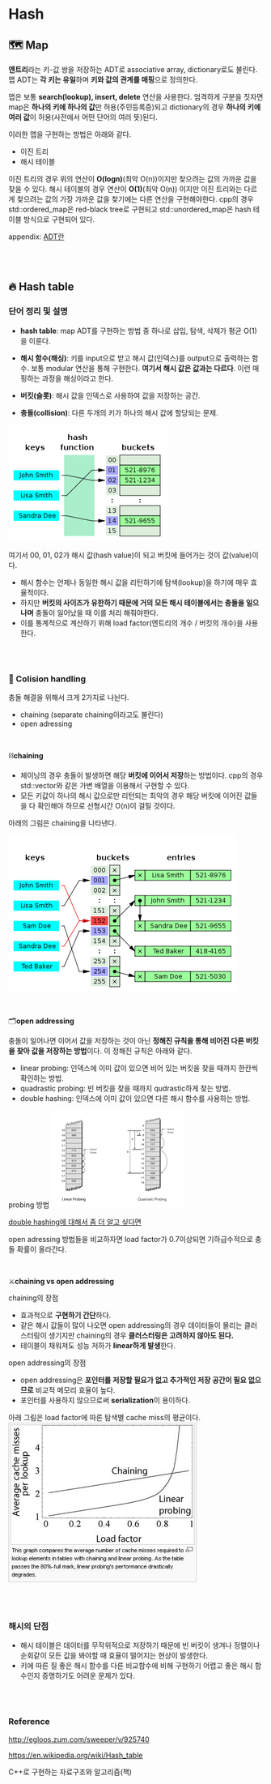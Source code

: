 # Hash

## :world_map: Map
**엔트리**라는 키-값 쌍을 저장하는 ADT로 associative array, dictionary로도 불린다. 맵 ADT는 **각 키는 유일**하며 **키와 값의 관계를 매핑**으로 정의한다. 

맵은 보통 **search(lookup), insert, delete** 연산을 사용한다. 엄격하게 구분을 짓자면 map은 **하나의 키에 하나의 값**만 허용(주민등록증)되고 dictionary의 경우 **하나의 키에 여러 값**이 허용(사전에서 어떤 단어의 여러 뜻)된다.

이러한 맵을 구현하는 방법은 아래와 같다.
* 이진 트리
* 해시 테이블
  
이진 트리의 경우 위의 연산이 **O(logn)**(최악 O(n))이지만 찾으려는 값의 가까운 값을 찾을 수 있다. 해시 테이블의 경우 연산이 **O(1)**(최악 O(n)) 이지만 이진 트리와는 다르게 찾으려는 값의 가장 가까운 값을 찾기에는 다른 연산을 구현해야한다. cpp의 경우 std::ordered_map은 red-black tree로 구현되고 std::unordered_map은 hash 테이블 방식으로 구현되어 있다. 

appendix: [ADT란](https://gamedevlog.tistory.com/3)

<br>
<br>

## :fire: Hash table
### 단어 정리 및 설명
* **hash table**: map ADT를 구현하는 방법 중 하나로 삽입, 탐색, 삭제가 평균 O(1)을 이룬다.

* **해시 함수(해싱)**: 키를 input으로 받고 해시 값(인덱스)를 output으로 출력하는 함수. 보통 modular 연산을 통해 구현한다. **여기서 해시 값은 값과는 다르다**. 이런 매핑하는 과정을 해싱이라고 한다.

* **버킷(슬롯)**: 해시 값을 인덱스로 사용하여 값을 저장하는 공간.

* **충돌(collision)**:  다른 두개의  키가 하나의 해시 값에 할당되는 문제.

![hash1](images/2021-12-11-14-58-03.png)

여기서 00, 01, 02가 해시 값(hash value)이 되고 버킷에 들어가는 것이 값(value)이다.

* 해시 함수는 언제나 동일한 해시 값을 리턴하기에 탐색(lookup)을 하기에 매우 효율적이다. 
* 하지만 **버킷의 사이즈가 유한하기 때문에 거의 모든 해시 테이블에서는 충돌을 일으나며** 충돌이 일어났을 때 이를 처리 해줘야한다.
* 이를 통계적으로 계산하기 위해 load factor(엔트리의 개수 / 버킷의 개수)을 사용한다.

<br>
<br>

### :hammer: Colision handling
충돌 해결을 위해서 크게 2가지로 나뉜다.
* chaining (separate chaining이라고도 불린다)
* open adressing

<br>

:chains:**chaining**

* 체이닝의 경우 충돌이 발생하면 해당 **버킷에 이어서 저장**하는 방법이다. cpp의 경우 std::vector와 같은 가변 배열을 이용해서 구현할 수 있다.
* 모든 키값이 하나의 해시 값으로만 리턴되는 최악의 경우 해당 버킷에 이어진 값들을 다 확인해야 하므로 선형시간 O(n)이 걸릴 것이다.

아래의 그림은 chaining을 나타낸다.

![hash2](images/2021-12-11-15-12-24.png)

<br>

:card_index_dividers:**open addressing**

충돌이 일어나면 이어서 값을 저장하는 것이 아닌 **정해진 규칙을 통해 비어진 다른 버킷을 찾아 값을 저장하는 방법**이다. 이 정해진 규칙은 아래와 같다.
* linear probing: 인덱스에 이미 값이 있으면 비어 있는 버킷을 찾을 때까지 한칸씩 확인하는 방법.
* quadrastic probing: 빈 버킷을 찾을 때까지 qudrastic하게 찾는 방법.
* double hashing: 인덱스에 이미 값이 있으면 다른 해시 함수를 사용하는 방법.

probing 방법
![hash3](images/2021-12-11-15-18-14.png)

[double hashing에 대해서 좀 더 알고 싶다면](https://m.blog.naver.com/beaqon/221300416700)

open adressing 방법들을 비교하자면 load factor가 0.7이상되면 기하급수적으로 충돌 확률이 올라간다.

<br>

:crossed_swords:**chaining vs open addressing**

chaining의 장점
* 효과적으로 **구현하기 간단**하다.
* 같은 해시 값들이 많이 나오면 open addressing의 경우 데이터들이 몰리는 클러스터링이 생기지만 chaining의 경우 **클러스터링은 고려하지 않아도 된다.**
* 테이블이 채워져도 성능 저하가 **linear하게 발생**한다.

open addressing의 장점
* open addressing은 **포인터를 저장할 필요가 없고 추가적인 저장 공간이 필요 없으므로** 비교적 메모리 효율이 높다.
* 포인터를 사용하지 않으므로써 **serialization**이 용이하다.

아래 그림은 load factor에 따른 탐색별 cache miss의 평균이다.
![hash4](images/2021-12-12-12-46-51.png)

<br>
<br>

### 해시의 단점
* 해시 테이블은 데이터를 무작위적으로 저장하기 때문에 빈 버킷이 생겨나 정렬이나 순회같이 모든 값을 봐야할 때 효율이 떨어지는 현상이 발생한다.
* 키에 따른 질 좋은 해시 함수를 다른 비교함수에 비해 구현하기 어렵고 좋은 해시 함수인지 증명하기도 어려운 문제가 있다.

<br>
<br>

### Reference
http://egloos.zum.com/sweeper/v/925740

https://en.wikipedia.org/wiki/Hash_table

C++로 구현하는 자료구조와 알고리즘(책)
